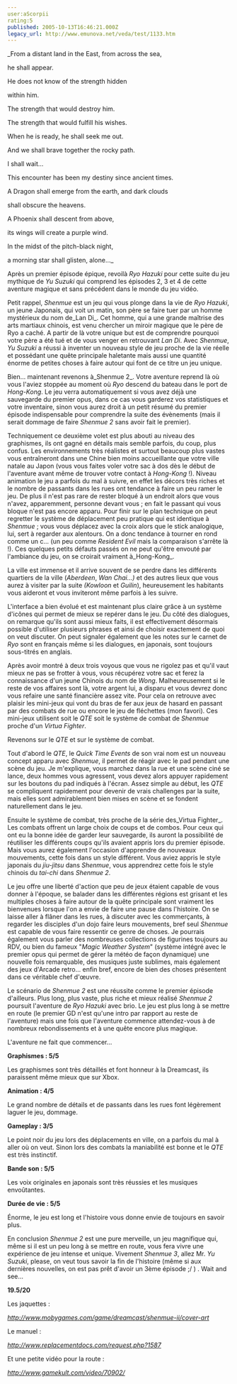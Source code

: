 ```yaml
---
user:aScorpii
rating:5
published: 2005-10-13T16:46:21.000Z
legacy_url: http://www.emunova.net/veda/test/1133.htm
---
```

_From a distant land in the East, from across the sea,  

he shall appear.  

He does not know of the strength hidden  

within him.  

The strength that would destroy him.  

The strength that would fulfill his wishes.  

When he is ready, he shall seek me out.  

And we shall brave together the rocky path.  

I shall wait...  

This encounter has been my destiny since ancient times.  

A Dragon shall emerge from the earth, and dark clouds  

shall obscure the heavens.  

A Phoenix shall descent from above,  

its wings will create a purple wind.  

In the midst of the pitch-black night,  

a morning star shall glisten, alone..._  

  

Après un premier épisode épique, revoilà _Ryo Hazuki_ pour cette suite du jeu mythique de _Yu Suzuki_ qui comprend les épisodes 2, 3 et 4 de cette aventure magique et sans précédent dans le monde du jeu vidéo.  

Petit rappel, _Shenmue_ est un jeu qui vous plonge dans la vie de _Ryo Hazuki_, un jeune Japonais, qui voit un matin, son père se faire tuer par un homme mystérieux du nom de_Lan Di_. Cet homme, qui a une grande maîtrise des arts martiaux chinois, est venu chercher un miroir magique que le père de Ryo a caché. A partir de là votre unique but est de comprendre pourquoi votre père a été tué et de vous venger en retrouvant _Lan Di_. Avec _Shenmue_, _Yu Suzuki_ a réussi à inventer un nouveau style de jeu proche de la vie réelle et possédant une quête principale haletante mais aussi une quantité énorme de petites choses à faire autour qui font de ce titre un jeu unique.  

  

Bien... maintenant revenons à_Shenmue 2_. Votre aventure reprend là où vous l'aviez stoppée au moment où _Ryo_ descend du bateau dans le port de _Hong-Kong_. Le jeu verra automatiquement si vous avez déjà une sauvegarde du premier opus, dans ce cas vous garderez vos statistiques et votre inventaire, sinon vous aurez droit à un petit résumé du premier épisode indispensable pour comprendre la suite des évènements (mais il serait dommage de faire _Shenmue 2_ sans avoir fait le premier).  

Techniquement ce deuxième volet est plus abouti au niveau des graphismes, ils ont gagné en détails mais semble parfois, du coup, plus confus. Les environnements très réalistes et surtout beaucoup plus vastes vous entraîneront dans une Chine bien moins accueillante que votre ville natale au Japon (vous vous faites voler votre sac à dos dès le début de l'aventure avant même de trouver votre contact à _Hong-Kong_ !). Niveau animation le jeu a parfois du mal à suivre, en effet les décors très riches et le nombre de passants dans les rues ont tendance à faire un peu ramer le jeu. De plus il n'est pas rare de rester bloqué à un endroit alors que vous n'avez, apparemment, personne devant vous ; en fait le passant qui vous bloque n'est pas encore apparu. Pour finir sur le plan technique on peut regretter le système de déplacement peu pratique qui est identique à _Shenmue_ ; vous vous déplacez avec la croix alors que le stick analogique, lui, sert à regarder aux alentours. On a donc tendance à tourner en rond comme un c... (un peu comme _Resident Evil_ mais la comparaison s'arrête là !). Ces quelques petits défauts passés on ne peut qu'être envouté par l'ambiance du jeu, on se croirait vraiment à_Hong-Kong_.  

La ville est immense et il arrive souvent de se perdre dans les différents quartiers de la ville (_Aberdeen_, _Wan Chai...)_ et des autres lieux que vous aurez à visiter par la suite _(Kowloon_ et _Guilin_), heureusement les habitants vous aideront et vous inviteront même parfois à les suivre.  

L'interface a bien évolué et est maintenant plus claire grâce à un système d'icônes qui permet de mieux se repérer dans le jeu. Du côté des dialogues, on remarque qu'ils sont aussi mieux faits, il est effectivement désormais possible d'utiliser plusieurs phrases et ainsi de choisir exactement de quoi on veut discuter. On peut signaler également que les notes sur le carnet de _Ryo_ sont en français même si les dialogues, en japonais, sont toujours sous-titrés en anglais.  

  

Après avoir montré à deux trois voyous que vous ne rigolez pas et qu'il vaut mieux ne pas se frotter à vous, vous récupérez votre sac et ferez la connaissance d'un jeune Chinois du nom de _Wong_. Malheureusement si le reste de vos affaires sont là, votre argent lui, a disparu et vous devrez donc vous refaire une santé financière assez vite. Pour cela on retrouve avec plaisir les mini-jeux qui vont du bras de fer aux jeux de hasard en passant par des combats de rue ou encore le jeu de fléchettes (mon favori). Ces mini-jeux utilisent soit le _QTE_ soit le système de combat de _Shenmue_ proche d'un _Virtua Fighter_.  

Revenons sur le _QTE_ et sur le système de combat.  

Tout d'abord le _QTE_, le _Quick Time Events_ de son vrai nom est un nouveau concept apparu avec _Shenmue_, il permet de réagir avec le pad pendant une scène du jeu. Je m'explique, vous marchez dans la rue et une scène ciné se lance, deux hommes vous agressent, vous devez alors appuyer rapidement sur les boutons du pad indiqués à l'écran. Assez simple au début, les _QTE_ se compliquent rapidement pour devenir de vrais challenges par la suite, mais elles sont admirablement bien mises en scène et se fondent naturellement dans le jeu.  

Ensuite le système de combat, très proche de la série des_Virtua Fighter_. Les combats offrent un large choix de coups et de combos. Pour ceux qui ont eu la bonne idée de garder leur sauvegarde, ils auront la possibilité de réutiliser les différents coups qu'ils avaient appris lors du premier épisode. Mais vous aurez également l'occasion d'apprendre de nouveaux mouvements, cette fois dans un style différent. Vous aviez appris le style japonais du _jiu-jitsu_ dans _Shenmue_, vous apprendrez cette fois le style chinois du _tai-chi_ dans _Shenmue 2_.  

  

Le jeu offre une liberté d'action que peu de jeux étaient capable de vous donner à l'époque, se balader dans les différentes régions est grisant et les multiples choses à faire autour de la quête principale sont vraiment les bienvenues lorsque l'on a envie de faire une pause dans l'histoire. On se laisse aller à flâner dans les rues, à discuter avec les commerçants, à regarder les disciples d'un dojo faire leurs mouvements, bref seul _Shenmue_ est capable de vous faire ressentir ce genre de choses. Je pourrais également vous parler des nombreuses collections de figurines toujours au RDV, ou bien du fameux "_Magic Weather System_" (système intégré avec le premier opus qui permet de gérer la météo de façon dynamique) une nouvelle fois remarquable, des musiques juste sublimes, mais également des jeux d'Arcade retro... enfin bref, encore de bien des choses présentent dans ce véritable chef d'œuvre.  

Le scénario de _Shenmue 2_ est une réussite comme le premier épisode d'ailleurs. Plus long, plus vaste, plus riche et mieux réalisé _Shenmue 2_ poursuit l'aventure de _Ryo Hazuki_ avec brio. Le jeu est plus long à se mettre en route (le premier GD n'est qu'une intro par rapport au reste de l'aventure) mais une fois que l'aventure commence attendez-vous à de nombreux rebondissements et à une quête encore plus magique.  

L'aventure ne fait que commencer...  

  

**Graphismes : 5/5**  

Les graphismes sont très détaillés et font honneur à la Dreamcast, ils paraissent même mieux que sur Xbox.  

  

**Animation : 4/5**  

Le grand nombre de détails et de passants dans les rues font légèrement laguer le jeu, dommage.  

  

**Gameplay : 3/5**  

Le point noir du jeu lors des déplacements en ville, on a parfois du mal à aller où on veut. Sinon lors des combats la maniabilité est bonne et le _QTE_ est très instinctif.  

  

**Bande son : 5/5**  

Les voix originales en japonais sont très réussies et les musiques envoûtantes.  

  

**Durée de vie : 5/5**  

Énorme, le jeu est long et l'histoire vous donne envie de toujours en savoir plus.  

  

En conclusion _Shenmue 2_ est une pure merveille, un jeu magnifique qui, même si il est un peu long à se mettre en route, vous fera vivre une expérience de jeu intense et unique. Vivement _Shenmue 3_, allez Mr. _Yu Suzuki_, please, on veut tous savoir la fin de l'histoire (même si aux dernières nouvelles, on est pas prêt d'avoir un 3ème épisode ;/ ) . Wait and see...  

  

  

**19.5/20**  

  

Les jaquettes :  

_http://www.mobygames.com/game/dreamcast/shenmue-ii/cover-art_  

  

Le manuel :  

_http://www.replacementdocs.com/request.php?1587_  

  

Et une petite vidéo pour la route :  

_http://www.gamekult.com/video/70902/_